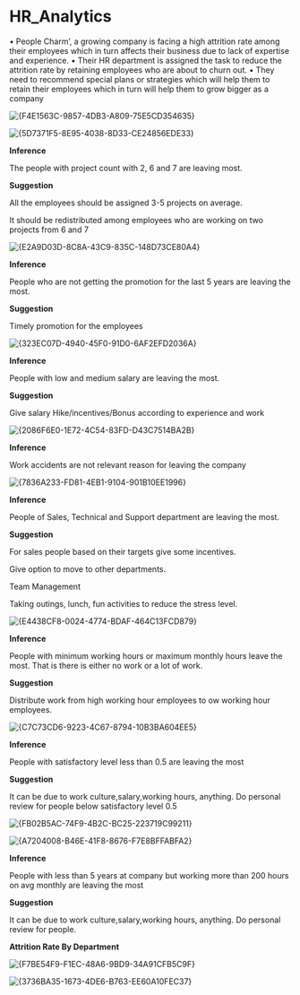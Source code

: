 # HR_Analytics

• People Charm’, a growing company is facing a high attrition rate among their employees which in turn affects their business due to lack of expertise and experience.
• Their HR department is assigned the task to reduce the attrition rate by retaining employees who are about to churn out.
• They need to recommend special plans or strategies which will help them to retain their employees which in turn will help them to grow bigger as a company

![{F4E1563C-9857-4DB3-A809-75E5CD354635}](https://github.com/user-attachments/assets/93f98ba4-2d33-4f1f-951e-5bbd27680f82)


![{5D7371F5-8E95-4038-8D33-CE24856EDE33}](https://github.com/user-attachments/assets/61cdfaf3-ba81-4271-b6d3-b395f05fd3cf)

**Inference**

The people with project count with 2, 6 and 7 are leaving most.

**Suggestion**

All the employees should be assigned 3-5 projects on average.

It should be redistributed among employees who are working on two projects from 6 and 7

![{E2A9D03D-8C8A-43C9-835C-148D73CE80A4}](https://github.com/user-attachments/assets/2909a398-33a8-4946-a34d-b9eb588d5986)

**Inference**

People who are not getting the promotion for the last 5 years are leaving the most.

**Suggestion**

Timely promotion for the employees

![{323EC07D-4940-45F0-91D0-6AF2EFD2036A}](https://github.com/user-attachments/assets/3bdccf44-e7a1-41d9-8c6d-d0a48dc2d5f7)

**Inference**

People with low and medium salary are leaving the most.

**Suggestion**

Give salary Hike/incentives/Bonus according to experience and work

![{2086F6E0-1E72-4C54-83FD-D43C7514BA2B}](https://github.com/user-attachments/assets/ee181b22-b8a9-4997-aa2d-fcd6188f2fd7)

**Inference**

Work accidents are not relevant reason for leaving the company

![{7836A233-FD81-4EB1-9104-901B10EE1996}](https://github.com/user-attachments/assets/eaf0a9cb-092b-43d0-99bc-fb9cfb2a47fb)

**Inference**

People of Sales, Technical and Support department are leaving the most.

**Suggestion**

For sales people based on their targets give some incentives.

Give option to move to other departments.

Team Management

Taking outings, lunch, fun activities to reduce the stress level.

![{E4438CF8-0024-4774-BDAF-464C13FCD879}](https://github.com/user-attachments/assets/c44cb61f-b484-4a27-908a-9ca067d5cdb4)

**Inference**

People with minimum working hours or maximum monthly hours leave the most.
That is there is either no work or a lot of work.

**Suggestion**

Distribute work from high working hour employees to ow working hour employees.

![{C7C73CD6-9223-4C67-8794-10B3BA604EE5}](https://github.com/user-attachments/assets/6c0623ba-f2ee-44b0-b48c-b7b7d7e18dbd)

**Inference**

People with satisfactory level less than 0.5 are leaving the most

**Suggestion**

It can be due to work culture,salary,working hours, anything. Do personal review for people below satisfactory level 0.5

![{FB02B5AC-74F9-4B2C-BC25-223719C99211}](https://github.com/user-attachments/assets/3163302e-d86e-438a-9749-87c697a125ba)

![{A7204008-B46E-41F8-8676-F7E8BFFABFA2}](https://github.com/user-attachments/assets/98b81dc3-bf5c-47dc-9f33-ec154d533761)

**Inference**

People with less than 5 years at company but working more than 200 hours on avg monthly are leaving the most

**Suggestion**

It can be due to work culture,salary,working hours, anything. Do personal review for people.


**Attrition Rate By Department**

![{F7BE54F9-F1EC-48A6-9BD9-34A91CFB5C9F}](https://github.com/user-attachments/assets/32bbd0fb-34ee-4481-a793-8936df6f9f63)

![{3736BA35-1673-4DE6-B763-EE60A10FEC37}](https://github.com/user-attachments/assets/3581e6c0-1b5c-47cc-821f-9d448df4126f)






























